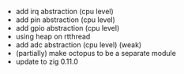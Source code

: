 - add irq abstraction (cpu level)
- add pin abstraction (cpu level)
- add gpio abstraction (cpu level)
- using heap on rtthread
- add adc abstraction (cpu level) (weak)
- (partially) make octopus to be a separate module
- update to zig 0.11.0